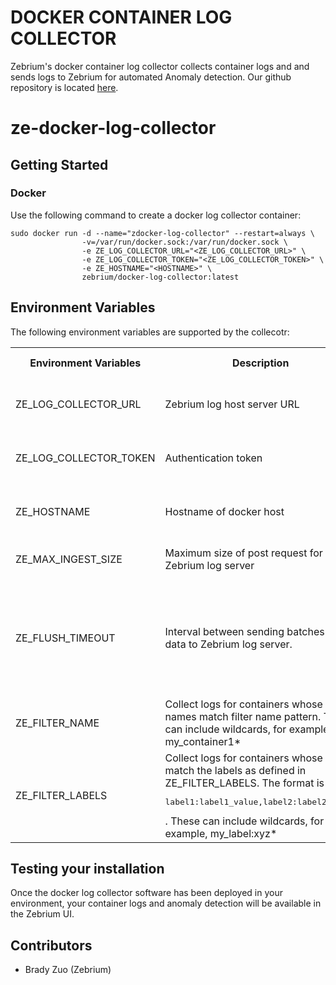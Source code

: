 # DOCKER CONTAINER LOG COLLECTOR
Zebrium's docker container log collector collects container logs and and sends logs to Zebrium for automated Anomaly detection.
Our github repository is located [here](https://github.com/zebrium/ze-docker-log-collector).

# ze-docker-log-collector

## Getting Started
### Docker
Use the following command to create a docker log collector container:
```
sudo docker run -d --name="zdocker-log-collector" --restart=always \
                -v=/var/run/docker.sock:/var/run/docker.sock \
                -e ZE_LOG_COLLECTOR_URL="<ZE_LOG_COLLECTOR_URL>" \
                -e ZE_LOG_COLLECTOR_TOKEN="<ZE_LOG_COLLECTOR_TOKEN>" \
                -e ZE_HOSTNAME="<HOSTNAME>" \
                zebrium/docker-log-collector:latest
```

## Environment Variables
The following environment variables are supported by the collecotr:
<table>
  <tr>
    <th>Environment Variables</th>
    <th>Description</th>
    <th>Default value</th>
    <th>Note</th>
  </tr>
  <tr>
    <td>ZE_LOG_COLLECTOR_URL</td>
    <td>Zebrium log host server URL</td>
    <td>None. Must be set by user</td>
    <td>Provided by Zebrium once your account has been created.</td>
  </tr>
  <tr>
    <td>ZE_LOG_COLLECTOR_TOKEN</td>
    <td>Authentication token</td>
    <td>None. Must be set by user</td>
    <td>Provided by Zebrium once your account has been created.</td>
  </tr>
  <tr>
    <td>ZE_HOSTNAME</td>
    <td>Hostname of docker host</td>
    <td>Empty. Optional</td>
    <td>If ZE_HOSTNAME is not set, container hostname is used as source host for logs.</td>
  </tr>
  <tr>
    <td>ZE_MAX_INGEST_SIZE</td>
    <td>Maximum size of post request for Zebrium log server</td>
    <td>1048576 bytes. Optional</td>
    <td>Unit is in bytes</td>
  </tr>
  <tr>
    <td>ZE_FLUSH_TIMEOUT</td>
    <td>Interval between sending batches of log data to Zebrium log server.</td>
    <td>30 seconds. Optional</td>
    <td>Unit is in seconds. Please note Zebrium output plugin sends data immediately to log server when accumulated data reaches `ZE_MAX_INGEST_SIZE` bytes.</td>
  </tr>
  <tr>
    <td>ZE_FILTER_NAME</td>
    <td>Collect logs for containers whose names match filter name pattern. These can include wildcards, for example, my_container1*</td>
    <td>Empty. Optional</td>
    <td></td>
  </tr>
  <tr>
    <td>ZE_FILTER_LABELS</td>
    <td>Collect logs for containers whose labels match the labels as defined in ZE_FILTER_LABELS. The format is <pre>label1:label1_value,label2:label2_value</pre>. These can include wildcards, for example, my_label:xyz*</td>
    <td>Empty. Optional</td>
    <td></td>
  </tr>

</table>


## Testing your installation
Once the docker log collector software has been deployed in your environment, your container logs and anomaly detection will be available in the Zebrium UI.

## Contributors
* Brady Zuo (Zebrium)
